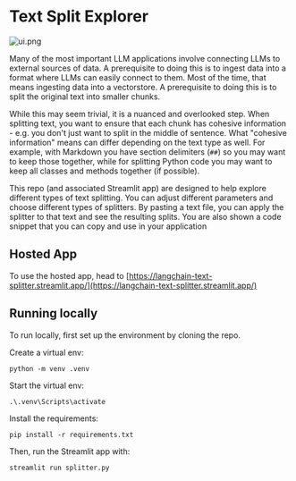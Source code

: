 # Text Split Explorer

![ui.png](ui.png)

Many of the most important LLM applications involve connecting LLMs to external sources of data.
A prerequisite to doing this is to ingest data into a format where LLMs can easily connect to them.
Most of the time, that means ingesting data into a vectorstore.
A prerequisite to doing this is to split the original text into smaller chunks.

While this may seem trivial, it is a nuanced and overlooked step.
When splitting text, you want to ensure that each chunk has cohesive information - e.g. you don't just want to split in the middle of sentence.
What "cohesive information" means can differ depending on the text type as well.
For example, with Markdown you have section delimiters (`##`) so you may want to keep those together, while for splitting Python code you may want to keep all classes and methods together (if possible).

This repo (and associated Streamlit app) are designed to help explore different types of text splitting.
You can adjust different parameters and choose different types of splitters.
By pasting a text file, you can apply the splitter to that text and see the resulting splits.
You are also shown a code snippet that you can copy and use in your application

## Hosted App

To use the hosted app, head to [https://langchain-text-splitter.streamlit.app/](https://langchain-text-splitter.streamlit.app/)

## Running locally

To run locally, first set up the environment by cloning the repo.

Create a virtual env:

```shell
python -m venv .venv
```

Start the virtual env:

```shell
.\.venv\Scripts\activate
```

Install the requirements:

```shell
pip install -r requirements.txt
```

Then, run the Streamlit app with:

```shell
streamlit run splitter.py
```